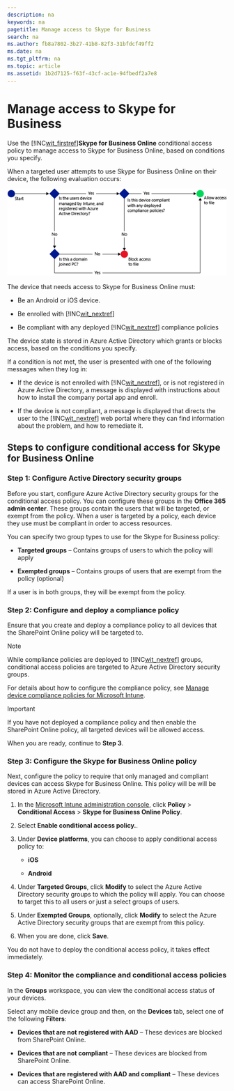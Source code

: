 ```yaml
---
description: na
keywords: na
pagetitle: Manage access to Skype for Business
search: na
ms.author: fb8a7802-3b27-41b8-82f3-31bfdcf49ff2
ms.date: na
ms.tgt_pltfrm: na
ms.topic: article
ms.assetid: 1b2d7125-f63f-43cf-ac1e-94fbedf2a7e8
---
```

# Manage access to Skype for Business
Use the [!INC[wit_firstref](../Token/wit_firstref_md.md)]**Skype for Business Online** conditional access policy to manage access to Skype for Business Online, based on conditions you specify.

When a targeted user attempts to use Skype for Business Online on their device, the following evaluation occurs:

![](../Image/ConditionalAccess8-6.png)

The device that needs access to Skype for Business Online must:

- Be an Android or iOS device.

- Be enrolled with [!INC[wit_nextref](../Token/wit_nextref_md.md)]

- Be compliant with any deployed [!INC[wit_nextref](../Token/wit_nextref_md.md)] compliance policies

The device state is stored in Azure Active Directory which grants or blocks access, based on the conditions you specify.

If a condition is not met, the user is presented with one of the following messages when they log in:

- If the device is not enrolled with [!INC[wit_nextref](../Token/wit_nextref_md.md)], or is not registered in Azure Active Directory, a message is displayed with instructions about how to install the company portal app and enroll.

- If the device is not compliant, a message is displayed that directs the user to the [!INC[wit_nextref](../Token/wit_nextref_md.md)] web portal where they can find information about the problem, and how to remediate it.

## Steps to configure conditional access for Skype for Business Online

### Step 1: Configure Active Directory security groups
Before you start, configure Azure Active Directory security groups for the conditional access policy. You can configure these groups in the **Office 365 admin center**. These groups contain the users that will be targeted, or exempt from the policy. When a user is targeted by a policy, each device they use must be compliant in order to access resources.

You can specify two group types to use for the Skype for Business policy:

- **Targeted groups** – Contains groups of users to which the policy will apply

- **Exempted groups** – Contains groups of users that are exempt from the policy (optional)

If a user is in both groups, they will be exempt from the policy.

### Step 2: Configure and deploy a compliance policy
Ensure that you create and deploy a compliance policy to all devices that the SharePoint Online policy will be targeted to.

> [!NOTE]
> While compliance policies are deployed to [!INC[wit_nextref](../Token/wit_nextref_md.md)] groups, conditional access policies are targeted to Azure Active Directory security groups.

For details about how to configure the compliance policy, see [Manage device compliance policies for Microsoft Intune](../Topic/Manage_device_compliance_policies_for_Microsoft_Intune.md).

> [!IMPORTANT]
> If you have not deployed a compliance policy and then enable the SharePoint Online policy, all targeted devices will be allowed access.

When you are ready, continue to **Step 3**.

### <a name="BKMK_OneDrive"></a>Step 3: Configure the Skype for Business Online policy
Next, configure the policy to require that only managed and compliant devices can access Skype for Business Online. This policy will be will be stored in Azure Active Directory.

1. In the [Microsoft Intune administration console](https://manage.microsoft.com), click **Policy** &gt; **Conditional Access** &gt; **Skype for Business Online Policy**.

2. Select **Enable conditional access policy.**.

3. Under **Device platforms**, you can choose to apply conditional access policy to:

   - **iOS**

   - **Android**

4. Under **Targeted Groups**, click **Modify** to select the Azure Active Directory security groups to which the policy will apply. You can choose to target this to all users or just a select groups of users.

5. Under **Exempted Groups**, optionally, click **Modify** to select the Azure Active Directory security groups that are exempt from this policy.

6. When you are done, click **Save**.

You do not have to deploy the conditional access policy, it takes effect immediately.

### Step 4: Monitor the compliance and conditional access policies
In the **Groups** workspace, you can view the conditional access status of your devices.

Select any mobile device group and then, on the **Devices** tab, select one of the following **Filters**:

- **Devices that are not registered with AAD** – These devices are blocked from SharePoint Online.

- **Devices that are not compliant** – These devices are blocked from SharePoint Online.

- **Devices that are registered with AAD and compliant** – These devices can access SharePoint Online.

